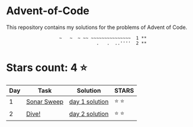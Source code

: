 # Advent-of-Code
This repository contains my solutions for the problems of Advent of Code.

```
                    ~   ~  ~ ~~ ~~~~~~~~~~~~~~~  1 **
                                  .   .  ..''''  2 **
```

# Stars count: 4 :star:

Day | Task | Solution | STARS |
------------ | ------------ | ------------- | ------------- |
1 |[Sonar Sweep](./day-1) |[day 1 solution](./day-1/Program.cs) | :star: :star: |
2 |[Dive!](./day-2) |[day 2 solution](./day-2/Program.cs) | :star: :star: |
